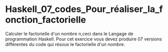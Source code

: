 # Haskell_07_codes_Pour_réaliser_la_fonction_factorielle
Calculer le factorielle d'un nombre n,ceci dans le Langage de programmation Haskell.  Pour cet exercice vous devez produire 07 versions différentes du code qui résous le factorielle d'un nombre.
